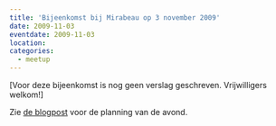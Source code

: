 ```yaml
---
title: 'Bijeenkomst bij Mirabeau op 3 november 2009'
date: 2009-11-03
eventdate: 2009-11-03
location:
categories:
  - meetup
---
```


[Voor deze bijeenkomst is nog geen verslag geschreven. Vrijwilligers welkom!]

Zie [de blogpost](/blog/2009/10/bijeenkomst-november) voor de planning van de avond.

